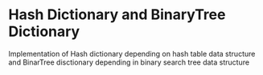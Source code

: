 # Hash Dictionary and BinaryTree Dictionary
Implementation of Hash dictionary depending on hash table data structure
and BinarTree disctionary depending in binary search tree data structure
